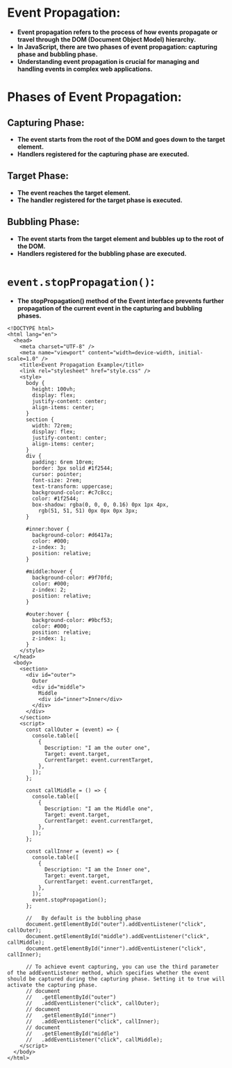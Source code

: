 # Event Propagation: 
- **Event propagation refers to the process of how events propagate or travel through the DOM (Document Object Model) hierarchy.** 
- **In JavaScript, there are two phases of event  propagation: capturing phase and bubbling phase.**
- **Understanding event propagation is crucial for managing and handling events in complex web applications.** 
# Phases of Event Propagation: 
## Capturing Phase:
- **The event starts from the root of the DOM and goes down to the target element.**
- **Handlers registered for the capturing phase are executed.**

## Target Phase:
- **The event reaches the target element.**
- **The handler registered for the target phase is executed.**

## Bubbling Phase:
- **The event starts from the target element and bubbles up to the root of the DOM.**
- **Handlers registered for the bubbling phase are executed.**

# `event.stopPropagation()`:
- **The stopPropagation() method of the Event interface prevents further propagation of the current event in the capturing and bubbling phases.**
```
<!DOCTYPE html>
<html lang="en">
  <head>
    <meta charset="UTF-8" />
    <meta name="viewport" content="width=device-width, initial-scale=1.0" />
    <title>Event Propagation Example</title>
    <link rel="stylesheet" href="style.css" />
    <style>
      body {
        height: 100vh;
        display: flex;
        justify-content: center;
        align-items: center;
      }
      section {
        width: 72rem;
        display: flex;
        justify-content: center;
        align-items: center;
      }
      div {
        padding: 6rem 10rem;
        border: 3px solid #1f2544;
        cursor: pointer;
        font-size: 2rem;
        text-transform: uppercase;
        background-color: #c7c8cc;
        color: #1f2544;
        box-shadow: rgba(0, 0, 0, 0.16) 0px 1px 4px,
          rgb(51, 51, 51) 0px 0px 0px 3px;
      }

      #inner:hover {
        background-color: #d6417a;
        color: #000;
        z-index: 3;
        position: relative;
      }

      #middle:hover {
        background-color: #9f70fd;
        color: #000;
        z-index: 2;
        position: relative;
      }

      #outer:hover {
        background-color: #9bcf53;
        color: #000;
        position: relative;
        z-index: 1;
      }
    </style>
  </head>
  <body>
    <section>
      <div id="outer">
        Outer
        <div id="middle">
          Middle
          <div id="inner">Inner</div>
        </div>
      </div>
    </section>
    <script>
      const callOuter = (event) => {
        console.table([
          {
            Description: "I am the outer one",
            Target: event.target,
            CurrentTarget: event.currentTarget,
          },
        ]);
      };

      const callMiddle = () => {
        console.table([
          {
            Description: "I am the Middle one",
            Target: event.target,
            CurrentTarget: event.currentTarget,
          },
        ]);
      };

      const callInner = (event) => {
        console.table([
          {
            Description: "I am the Inner one",
            Target: event.target,
            CurrentTarget: event.currentTarget,
          },
        ]);
        event.stopPropagation();
      };

      //   By default is the bubbling phase
      document.getElementById("outer").addEventListener("click", callOuter);
      document.getElementById("middle").addEventListener("click", callMiddle);
      document.getElementById("inner").addEventListener("click", callInner);

      // To achieve event capturing, you can use the third parameter of the addEventListener method, which specifies whether the event should be captured during the capturing phase. Setting it to true will activate the capturing phase.
      // document
      //   .getElementById("outer")
      //   .addEventListener("click", callOuter);
      // document
      //   .getElementById("inner")
      //   .addEventListener("click", callInner);
      // document
      //   .getElementById("middle")
      //   .addEventListener("click", callMiddle);
    </script>
  </body>
</html>
```
